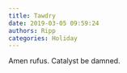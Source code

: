 ```yaml
---
title: Tawdry
date: 2019-03-05 09:59:24
authors: Ripp
categories: Holiday
---
```


 Amen rufus.
Catalyst be damned.
